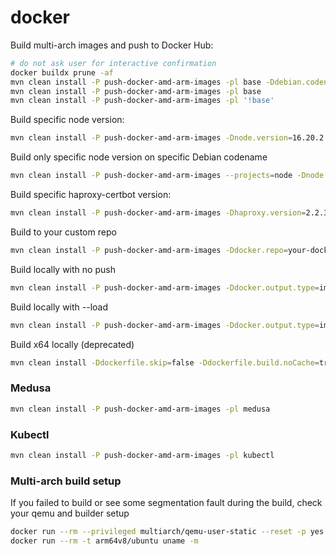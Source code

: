 # docker

Build multi-arch images and push to Docker Hub:
```bash
# do not ask user for interactive confirmation
docker buildx prune -af
mvn clean install -P push-docker-amd-arm-images -pl base -Ddebian.codename=bullseye-slim
mvn clean install -P push-docker-amd-arm-images -pl base
mvn clean install -P push-docker-amd-arm-images -pl '!base'
```

Build specific node version:
```bash
mvn clean install -P push-docker-amd-arm-images -Dnode.version=16.20.2
``` 

Build only specific node version on specific Debian codename
```bash
mvn clean install -P push-docker-amd-arm-images --projects=node -Dnode.version=16.20.2 -Ddebian.codename=bullseye-slim -Ddocker.push-arm-amd-image.phase=none -Ddocker.push-arm-amd-image-latest.phase=none
```

Build specific haproxy-certbot version:
```bash
mvn clean install -P push-docker-amd-arm-images -Dhaproxy.version=2.2.33
```

Build to your custom repo
```bash
mvn clean install -P push-docker-amd-arm-images -Ddocker.repo=your-docker-repo
```

Build locally with no push
```bash
mvn clean install -P push-docker-amd-arm-images -Ddocker.output.type=image
```

Build locally with --load
```bash
mvn clean install -P push-docker-amd-arm-images -Ddocker.output.type=image --projects="openjdk21" -am
```

Build x64 locally (deprecated)
```bash
mvn clean install -Ddockerfile.skip=false -Ddockerfile.build.noCache=true
```

### Medusa

```bash
mvn clean install -P push-docker-amd-arm-images -pl medusa
```

### Kubectl

```bash
mvn clean install -P push-docker-amd-arm-images -pl kubectl
```

### Multi-arch build setup
If you failed to build or see some segmentation fault during the build, check your qemu and builder setup

```bash
docker run --rm --privileged multiarch/qemu-user-static --reset -p yes
docker run --rm -t arm64v8/ubuntu uname -m
```
